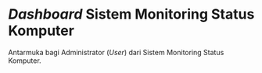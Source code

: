 # _Dashboard_ Sistem Monitoring Status Komputer
Antarmuka bagi Administrator (_User_) dari Sistem Monitoring Status Komputer.
